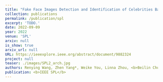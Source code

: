```yaml
---
title: "Fake Face Images Detection and Identification of Celebrities Based on Semantic Segmentation"
collection: publications
permalink: /publication/spl
excerpt: 'TODO.'
date: 2022-09-09
year: 2022
venue: 'SPL'
arxiv: null
is_show: true
arxiv_url: null
URL: https://ieeexplore.ieee.org/abstract/document/9882324
project: null
teaser: ./images/SPL2_arch.jpg
authors: Renying Wang, Zhen Yang*, Weike You, Linna Zhou, <b>Beilin Chu</b>
publication: <b>IEEE SPL</b>
---
```

<!-- [Download paper here](https://academic.oup.com/bioinformatics/article-pdf/38/13/3444/49883746/btac342.pdf) -->